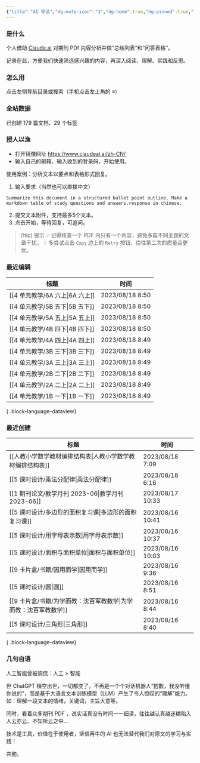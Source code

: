 ```yaml
---
{"title":"AI 导读","dg-note-icon":"3","dg-home":true,"dg-pinned":true,"dg-publish":true,"permalink":"/home/","pinned":true,"tags":["gardenEntry"],"dgPassFrontmatter":true,"noteIcon":"3"}
---
```



### 是什么

个人借助 [Claude.ai](https://claude.ai/) 对期刊 PDf 内容分析并做“总结列表”和“问答表格”。

记录在此，方便我们快速筛选感兴趣的内容，再深入阅读、理解、实践和反思。

### 怎么用

点击左侧导航目录或搜索（手机点击左上角的 **≡**）

### 全站数据

<p><span><p>已创建 179 篇文档、29 个标签</p></span></p>

### 授人以渔

- 打开镜像网址 https://www.claudeai.ai/zh-CN/
- 输入自己的邮箱、输入收到的登录码，开始使用。

使用案例：分析文本以要点和表格形式回复。

1. 输入要求（当然也可以直接中文）

```
Summarize this document in a structured bullet point outline. Make a markdown table of study questions and answers.response in chinese.
```

2. 提交文本附件，支持最多5个文本。
3. 点击开始，等待回复，可追问。


> [!tip] 提示
💡 记得核查一个 PDF 内只有一个内容，避免多篇不同主题的文章干扰。
💡 多尝试点击 `Copy` 边上的 `Retry` 按钮，往往第二次的质量会更优。


### 最近编辑

| 标题                         | 时间              |
| -------------------------- | --------------- |
| [[4 单元教学/6A 六上\|6A 六上]] | 2023/08/18 8:50 |
| [[4 单元教学/5B 五下\|5B 五下]] | 2023/08/18 8:50 |
| [[4 单元教学/5A 五上\|5A 五上]] | 2023/08/18 8:50 |
| [[4 单元教学/4B 四下\|4B 四下]] | 2023/08/18 8:50 |
| [[4 单元教学/4A 四上\|4A 四上]] | 2023/08/18 8:49 |
| [[4 单元教学/3B 三下\|3B 三下]] | 2023/08/18 8:49 |
| [[4 单元教学/3A 三上\|3A 三上]] | 2023/08/18 8:49 |
| [[4 单元教学/2B 二下\|2B 二下]] | 2023/08/18 8:49 |
| [[4 单元教学/2A 二上\|2A 二上]] | 2023/08/18 8:49 |
| [[4 单元教学/1B 一下\|1B 一下]] | 2023/08/18 8:49 |

{ .block-language-dataview}

### 最近创建

| 标题                                       | 时间               |
| ---------------------------------------- | ---------------- |
| [[人教小学数学教材编排结构表\|人教小学数学教材编排结构表]]      | 2023/08/18 7:09  |
| [[5 课时设计/乘法分配律\|乘法分配律]]               | 2023/08/18 6:16  |
| [[1 期刊论文/教学月刊 2023-06\|教学月刊 2023-06]] | 2023/08/17 10:33 |
| [[5 课时设计/多边形的面积复习课\|多边形的面积复习课]]       | 2023/08/16 10:41 |
| [[5 课时设计/用字母表示数\|用字母表示数]]             | 2023/08/16 10:37 |
| [[5 课时设计/面积与面积单位\|面积与面积单位]]           | 2023/08/16 10:03 |
| [[9 卡片盒/书籍/因用而学\|因用而学]]               | 2023/08/16 9:36  |
| [[5 课时设计/圆\|圆]]                       | 2023/08/16 8:51  |
| [[9 卡片盒/书籍/为学而教：沈百军教数学\|为学而教：沈百军教数学]] | 2023/08/16 8:44  |
| [[5 课时设计/三角形\|三角形]]                   | 2023/08/16 8:40  |

{ .block-language-dataview}


### 几句自语

人工智能曾被调侃：人工 > 智能

但 ChatGPT 横空出世，一切都变了。不再是一个个对话机器人“抱歉，我没听懂你说的”，而是基于大语言文本训练模型（LLM）产生了令人惊叹的“理解”能力。如：理解一段文本的情绪，关键词，主旨大意等。

同时，看着众多期刊 PDF ，说实话真没有时间一一细读，往往越认真越迷糊陷入人云亦云、不知所云之中…

技术是工具，价值在于使用者，坚信再牛的 AI 也无法替代我们对原文的学习与实践！

共勉。